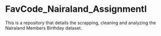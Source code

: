 # FavCode_Nairaland_Assignmentl
This is a repository that details the scrapping, cleaning and analyzing the Nairaland Members Birthday dataset.
